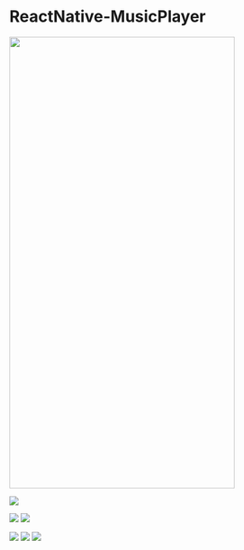 # ReactNative-MusicPlayer

<img src="screenshots/img1.png" width="400px" height="800px"/>


![](screenshots/image1.png)

![](screenshots/img1.png)
![](screenshots/img2.png)

![](screenshots/img3.png)
![](screenshots/img4.png)
![](screenshots/img5.png)

